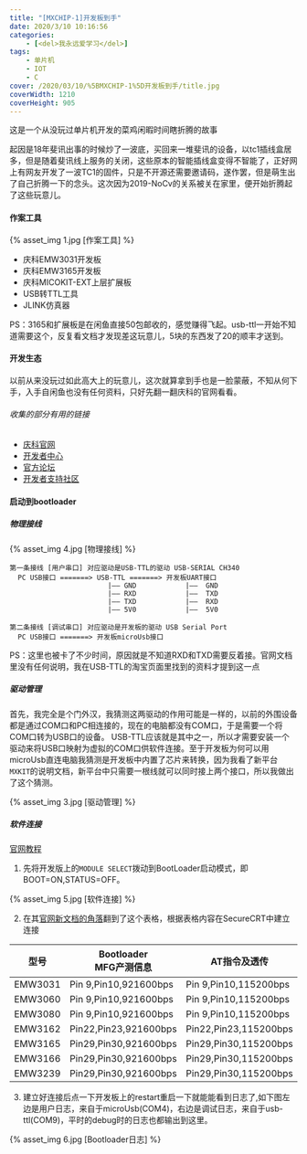 ```yaml
---
title: "[MXCHIP-1]开发板到手"
date: 2020/3/10 10:16:56
categories: 
    - [<del>我永远爱学习</del>]
tags: 
    - 单片机
    - IOT
    - C
cover: /2020/03/10/%5BMXCHIP-1%5D开发板到手/title.jpg
coverWidth: 1210
coverHeight: 905
---
```


这是一个从没玩过单片机开发的菜鸡闲暇时间瞎折腾的故事

起因是18年斐讯出事的时候炒了一波底，买回来一堆斐讯的设备，以tc1插线盒居多，但是随着斐讯线上服务的关闭，这些原本的智能插线盒变得不智能了，正好网上有网友开发了一波TC1的固件，只是不开源还需要邀请码，遂作罢，但是萌生出了自己折腾一下的念头。这次因为2019-NoCv的关系被关在家里，便开始折腾起了这些玩意儿。

<!--more-->


 #### 作案工具

{% asset_img 1.jpg [作案工具] %}

 - 庆科EMW3031开发板
 - 庆科EMW3165开发板
 - 庆科MICOKIT-EXT上层扩展板
 - USB转TTL工具
 - JLINK仿真器

 PS：3165和扩展板是在闲鱼直接50包邮收的，感觉赚得飞起。usb-ttl一开始不知道需要这个，反复看文档才发现差这玩意儿，5块的东西发了20的顺丰才送到。

 #### 开发生态

 以前从来没玩过如此高大上的玩意儿，这次就算拿到手也是一脸蒙蔽，不知从何下手，入手自闲鱼也没有任何资料，只好先翻一翻庆科的官网看看。
 
 ###### 收集的部分有用的链接

 - [庆科官网](https://www.mxchip.com/)
 - [开发者中心](http://developer.mxchip.com/) 
 - [官方论坛](http://mico.io/)
 - [开发者支持社区](http://bbs.mxchip.com/)

 #### 启动到bootloader

 ##### 物理接线

{% asset_img 4.jpg [物理接线] %}

```
第一条接线 [用户串口] 对应驱动是USB-TTL的驱动 USB-SERIAL CH340
  PC USB接口 =======> USB-TTL =======> 开发板UART接口
                        |—— GND            |——  GND         
                        |—— RXD            |——  TXD    
                        |—— TXD            |——  RXD    
                        |—— 5V0            |——  5V0    

第二条接线 [调试串口] 对应驱动是开发板的驱动 USB Serial Port
  PC USB接口 =======> 开发板microUsb接口 
 ```

PS：这里也被卡了不少时间，原因就是不知道RXD和TXD需要反着接。官网文档里没有任何说明，我在USB-TTL的淘宝页面里找到的资料才提到这一点

 ##### 驱动管理

首先，我完全是个门外汉，我猜测这两驱动的作用可能是一样的，以前的外围设备都是通过COM口和PC相连接的，现在的电脑都没有COM口，于是需要一个将COM口转为USB口的设备。
USB-TTL应该就是其中之一，所以才需要安装一个驱动来将USB口映射为虚拟的COM口供软件连接。至于开发板为何可以用microUsb直连电脑我猜测是开发板中内置了芯片来转换，因为我看了新平台`MXKIT`的说明文档，新平台中只需要一根线就可以同时接上两个接口，所以我做出了这个猜测。

{% asset_img 3.jpg [驱动管理] %}


 ##### 软件连接

[官网教程](http://developer.mxchip.com/handbooks/109)


1. 先将开发版上的`MODULE SELECT`拨动到BootLoader启动模式，即BOOT=ON,STATUS=OFF。

{% asset_img 5.jpg [软件连接] %}

2. 在其[官网新文档的角落](https://mxchip.yuque.com/books/share/8ac5e519-671d-4444-a93d-20e0aadfc793/ombbz2)翻到了这个表格，根据表格内容在SecureCRT中建立连接

| 型号  | Bootloader</br>MFG产测信息 | AT指令及透传      | 正常工作log</br>CLI调试命令 |
| ------- | ---------------------- | ---------------------- | ----------------------- |
| EMW3031 | Pin 9,Pin10,921600bps   | Pin 9,Pin10,115200bps | Pin21,Pin22,115200bps    |
| EMW3060 | Pin 9,Pin10,921600bps   | Pin 9,Pin10,115200bps | Pin21,Pin22,115200bps    |
| EMW3080 | Pin 9,Pin10,921600bps   | Pin 9,Pin10,115200bps | Pin21,Pin22,115200bps    |
| EMW3162 | Pin22,Pin23,921600bps  | Pin22,Pin23,115200bps  | Pin14,Pin4,115200bps     |
| EMW3165 | Pin29,Pin30,921600bps  | Pin29,Pin30,115200bps  | Pin8,Pin12,115200bps     |
| EMW3166 | Pin29,Pin30,921600bps  | Pin29,Pin30,115200bps  | Pin8,Pin12,115200bps     |
| EMW3239 | Pin29,Pin30,921600bps  | Pin29,Pin30,115200bps  | Pin8,Pin12,115200bps     |

3. 建立好连接后点一下开发板上的restart重启一下就能能看到日志了,如下图左边是用户日志，来自于microUsb(COM4)，右边是调试日志，来自于usb-ttl(COM9)，平时的debug时的日志也都输出到这里。

 {% asset_img 6.jpg [Bootloader日志] %}